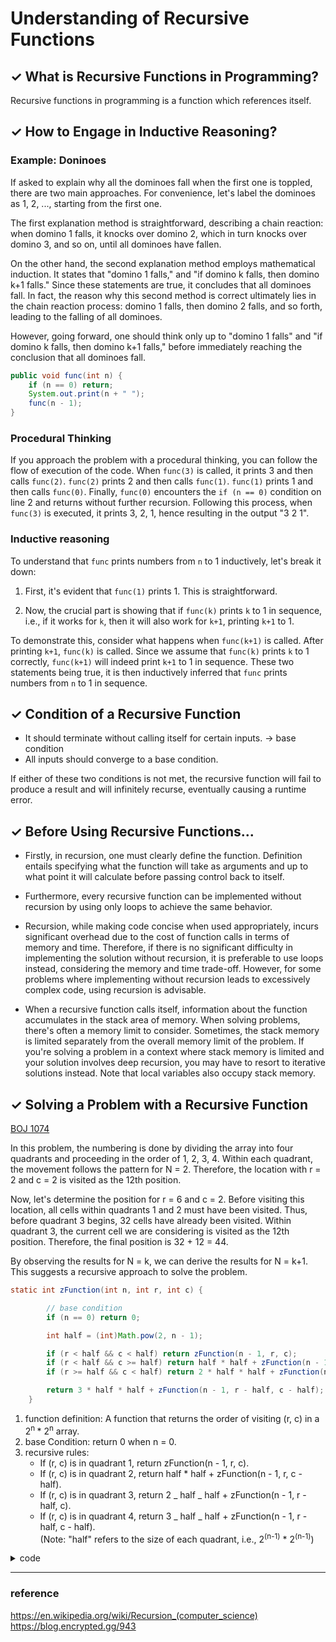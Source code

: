 # Understanding of Recursive Functions

## ✓ What is Recursive Functions in Programming?

Recursive functions in programming is a function which references itself.

## ✓ How to Engage in Inductive Reasoning?

### Example: Doninoes

If asked to explain why all the dominoes fall when the first one is toppled, there are two main approaches. For convenience, let's label the dominoes as 1, 2, ..., starting from the first one.

The first explanation method is straightforward, describing a chain reaction: when domino 1 falls, it knocks over domino 2, which in turn knocks over domino 3, and so on, until all dominoes have fallen.

On the other hand, the second explanation method employs mathematical induction. It states that "domino 1 falls," and "if domino k falls, then domino k+1 falls." Since these statements are true, it concludes that all dominoes fall. In fact, the reason why this second method is correct ultimately lies in the chain reaction process: domino 1 falls, then domino 2 falls, and so forth, leading to the falling of all dominoes.

However, going forward, one should think only up to "domino 1 falls" and "if domino k falls, then domino k+1 falls," before immediately reaching the conclusion that all dominoes fall.

```java
public void func(int n) {
    if (n == 0) return;
    System.out.print(n + " ");
    func(n - 1);
}
```

### Procedural Thinking

If you approach the problem with a procedural thinking, you can follow the flow of execution of the code. When `func(3)` is called, it prints 3 and then calls `func(2)`. `func(2)` prints 2 and then calls `func(1)`. `func(1)` prints 1 and then calls `func(0)`. Finally, `func(0)` encounters the `if (n == 0)` condition on line 2 and returns without further recursion. Following this process, when `func(3)` is executed, it prints 3, 2, 1, hence resulting in the output "3 2 1".

### Inductive reasoning

To understand that `func` prints numbers from `n` to 1 inductively, let's break it down:

1. First, it's evident that `func(1)` prints 1. This is straightforward.

2. Now, the crucial part is showing that if `func(k)` prints `k` to 1 in sequence, i.e., if it works for `k`, then it will also work for `k+1`, printing `k+1` to 1.

To demonstrate this, consider what happens when `func(k+1)` is called. After printing `k+1`, `func(k)` is called. Since we assume that `func(k)` prints `k` to 1 correctly, `func(k+1)` will indeed print `k+1` to 1 in sequence. These two statements being true, it is then inductively inferred that `func` prints numbers from `n` to 1 in sequence.

## ✓ Condition of a Recursive Function

- It should terminate without calling itself for certain inputs. → base condition
- All inputs should converge to a base condition.

If either of these two conditions is not met, the recursive function will fail to produce a result and will infinitely recurse, eventually causing a runtime error.

## ✓ Before Using Recursive Functions...

- Firstly, in recursion, one must clearly define the function. Definition entails specifying what the function will take as arguments and up to what point it will calculate before passing control back to itself.

- Furthermore, every recursive function can be implemented without recursion by using only loops to achieve the same behavior.

- Recursion, while making code concise when used appropriately, incurs significant overhead due to the cost of function calls in terms of memory and time. Therefore, if there is no significant difficulty in implementing the solution without recursion, it is preferable to use loops instead, considering the memory and time trade-off. However, for some problems where implementing without recursion leads to excessively complex code, using recursion is advisable.

- When a recursive function calls itself, information about the function accumulates in the stack area of memory. When solving problems, there's often a memory limit to consider. Sometimes, the stack memory is limited separately from the overall memory limit of the problem. If you're solving a problem in a context where stack memory is limited and your solution involves deep recursion, you may have to resort to iterative solutions instead. Note that local variables also occupy stack memory.

## ✓ Solving a Problem with a Recursive Function

[BOJ 1074](https://www.acmicpc.net/problem/1074)

In this problem, the numbering is done by dividing the array into four quadrants and proceeding in the order of 1, 2, 3, 4. Within each quadrant, the movement follows the pattern for N = 2. Therefore, the location with r = 2 and c = 2 is visited as the 12th position.

Now, let's determine the position for r = 6 and c = 2. Before visiting this location, all cells within quadrants 1 and 2 must have been visited. Thus, before quadrant 3 begins, 32 cells have already been visited. Within quadrant 3, the current cell we are considering is visited as the 12th position. Therefore, the final position is 32 + 12 = 44.

By observing the results for N = k, we can derive the results for N = k+1. This suggests a recursive approach to solve the problem.

```java
static int zFunction(int n, int r, int c) {

        // base condition
        if (n == 0) return 0;

        int half = (int)Math.pow(2, n - 1);

        if (r < half && c < half) return zFunction(n - 1, r, c);
        if (r < half && c >= half) return half * half + zFunction(n - 1, r, c - half);
        if (r >= half && c < half) return 2 * half * half + zFunction(n - 1, r - half, c);

        return 3 * half * half + zFunction(n - 1, r - half, c - half);
    }
```

1. function definition: A function that returns the order of visiting (r, c) in a 2<sup>n </sup> \* 2<sup>n</sup> array.
2. base Condition: return 0 when n = 0.
3. recursive rules:
   - If (r, c) is in quadrant 1, return zFunction(n - 1, r, c).
   - If (r, c) is in quadrant 2, return half \* half + zFunction(n - 1, r, c - half).
   - If (r, c) is in quadrant 3, return 2 _ half _ half + zFunction(n - 1, r - half, c).
   - If (r, c) is in quadrant 4, return 3 _ half _ half + zFunction(n - 1, r - half, c - half).  
     (Note: "half" refers to the size of each quadrant, i.e., 2<sup>(n-1)</sup> \* 2<sup>(n-1)</sup>)

<details>
<summary>code</summary>
<div markdown="1">

```java
import java.io.BufferedReader;
import java.io.IOException;
import java.io.InputStreamReader;
import java.util.StringTokenizer;

public class Main {

    static BufferedReader br = new BufferedReader(new InputStreamReader(System.in));
    static StringTokenizer st;
    static int N, r, c;

    public static void main(String[] args) throws IOException {

        st = new StringTokenizer(br.readLine());

        N = Integer.parseInt(st.nextToken());
        r = Integer.parseInt(st.nextToken());
        c = Integer.parseInt(st.nextToken());

        System.out.println(zFunction(N, r, c));
    }

    // Recursive Function
    static int zFunction(int n, int r, int c) {

        // base condition
        if (n == 0) return 0;

        int half = (int)Math.pow(2, n - 1);

        if (r < half && c < half) return zFunction(n - 1, r, c);
        if (r < half && c >= half) return half * half + zFunction(n - 1, r, c - half);
        if (r >= half && c < half) return 2 * half * half + zFunction(n - 1, r - half, c);

        return 3 * half * half + zFunction(n - 1, r - half, c - half);
    }
}
```

</div>
</details>

---

### reference

https://en.wikipedia.org/wiki/Recursion_(computer_science)  
https://blog.encrypted.gg/943
